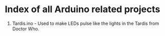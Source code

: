 # Index of all Arduino related projects

1. Tardis.ino - Used to make LEDs pulse like the lights in the Tardis from Doctor Who.
